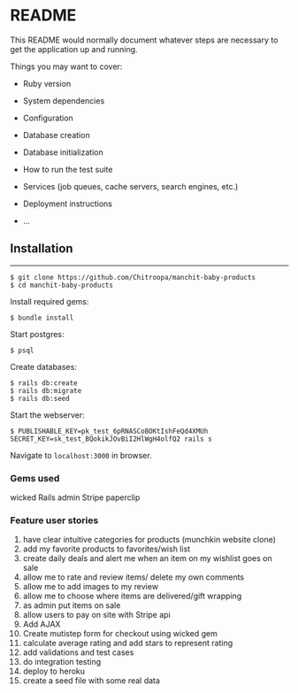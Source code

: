 # README

This README would normally document whatever steps are necessary to get the
application up and running.

Things you may want to cover:

* Ruby version

* System dependencies

* Configuration

* Database creation

* Database initialization

* How to run the test suite

* Services (job queues, cache servers, search engines, etc.)

* Deployment instructions

* ...


## Installation
------------

```
$ git clone https://github.com/Chitroopa/manchit-baby-products
$ cd manchit-baby-products
```

Install required gems:
```
$ bundle install
```

Start postgres:
```
$ psql
```

Create databases:
```
$ rails db:create
$ rails db:migrate
$ rails db:seed
```

Start the webserver:
```
$ PUBLISHABLE_KEY=pk_test_6pRNASCoBOKtIshFeQd4XMUh SECRET_KEY=sk_test_BQokikJOvBiI2HlWgH4olfQ2 rails s
```

Navigate to `localhost:3000` in browser.


### Gems used

wicked
Rails admin
Stripe
paperclip

### Feature user stories

1. have clear intuitive categories for products (munchkin website clone)
2. add my favorite products to favorites/wish list
3. create daily deals and alert me when an item on my wishlist goes on sale
4. allow me to rate and review items/ delete my own  comments
5. allow me to add images to my review
6. allow me to choose where items are delivered/gift wrapping
7. as admin put items on sale
8. allow users to pay on site with Stripe api
9. Add AJAX
10. Create mutistep form for checkout using wicked gem
11. calculate average rating and add stars to represent rating
12. add validations and test cases
13. do integration testing
14. deploy to heroku
15. create a seed file with some real data
